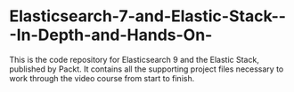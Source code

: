 # Elasticsearch-7-and-Elastic-Stack---In-Depth-and-Hands-On-
This is the code repository for Elasticsearch 9 and the Elastic Stack, published by Packt. It contains all the supporting project files necessary to work through the video course from start to finish.
